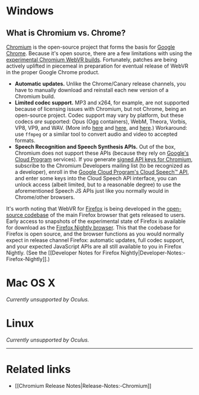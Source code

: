 # Windows

## What is Chromium vs. Chrome?

[Chromium](https://www.chromium.org/) is the open-source project that forms the basis for [Google Chrome](https://www.google.com/chrome/). Because it's open source, there are a few limitations with using the [experimental Chromium WebVR builds](https://webvr.info/get-chrome/). Fortunately, patches are being actively uplifted in piecemeal in preparation for eventual release of WebVR in the proper Google Chrome product.

* **Automatic updates.** Unlike the Chrome/Canary release channels, you have to manually download and reinstall each new version of a Chromium build.
* **Limited codec support.** MP3 and x264, for example, are not supported because of licensing issues with Chromium, but not Chrome, being an open-source project. Codec support may vary by platform, but these codecs _are_ supported: Opus (Ogg containers), WebM, Theora, Vorbis, VP8, VP9, and WAV. (More info [here](https://www.chromium.org/audio-video) and [here](https://www.chromium.org/developers/design-documents/video), and [here](https://chromium.googlesource.com/chromium/src/+/master/docs/chromium_browser_vs_google_chrome.md#Chromium).) Workaround: use `ffmpeg` or a similar tool to convert audio and video to accepted formats.
* **Speech Recognition and Speech Synthesis APIs.** Out of the box, Chromium does not support these APIs (because they rely on [Google's Cloud Program](https://cloud.google.com/) services). If you generate [signed API keys for Chromium](https://www.chromium.org/developers/how-tos/api-keys), subscribe to the Chromium Developers mailing list (to be recognized as a developer), enroll in the [Google Cloud Program's Cloud Speech™ API](https://cloud.google.com/speech/), and enter some keys into the Cloud Speech API interface, you can unlock access (albeit limited, but to a reasonable degree) to use the aforementioned Speech JS APIs just like you normally would in Chrome/other browsers.

It's worth noting that WebVR for [Firefox](https://www.mozilla.org/firefox/) is being developed in the [open-source codebase](https://hg.mozilla.org/mozilla-central/) of the main Firefox browser that gets released to users. Early access to snapshots of the experimental state of Firefox is available for download as the [Firefox Nightly browser](https://nightly.mozilla.org/). This that the codebase for Firefox is open source, and the browser functions as you would normally expect in release channel Firefox: automatic updates, full codec support, and your expected JavaScript APIs are all still available to you in Firefox Nightly. (See the [[Developer Notes for Firefox Nightly|Developer-Notes:-Firefox-Nightly]].)

# Mac OS X

_Currently unsupported by Oculus._

# Linux

_Currently unsupported by Oculus._

<hr>

# Related links

* [[Chromium Release Notes|Release-Notes:-Chromium]]
